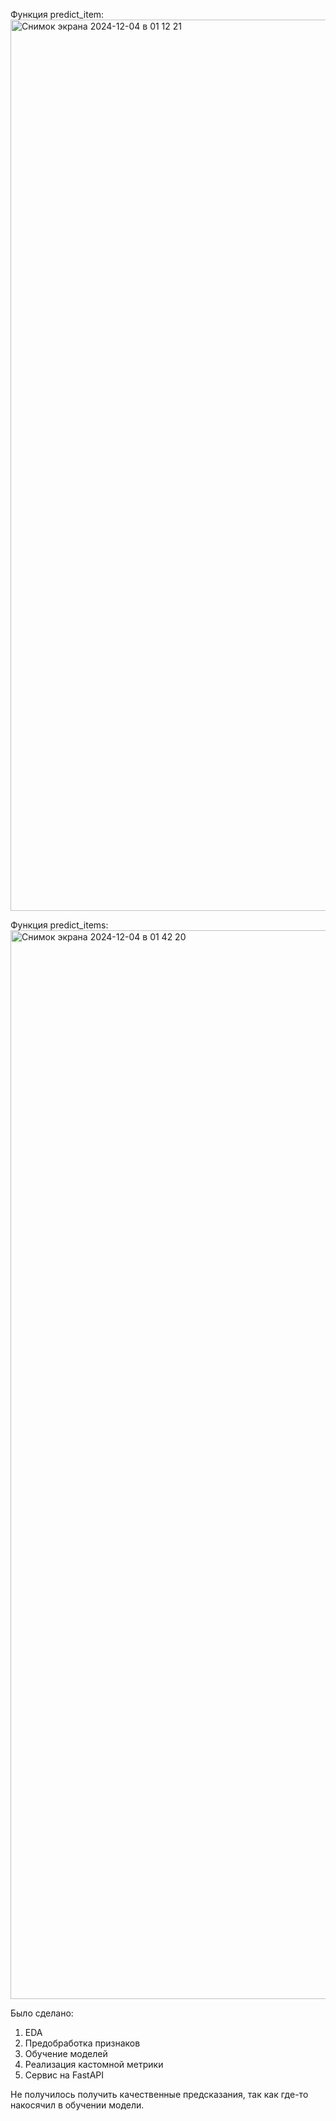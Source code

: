 
Функция predict_item:
<img width="1426" alt="Снимок экрана 2024-12-04 в 01 12 21" src="https://github.com/user-attachments/assets/3e761c1b-a520-4905-ac5a-27394664b4ea">

Функция predict_items:
<img width="1710" alt="Снимок экрана 2024-12-04 в 01 42 20" src="https://github.com/user-attachments/assets/9e75760d-a3db-4bb5-aba1-480605fd3ca3">


Было сделано:
1. EDA
2. Предобработка признаков
3. Обучение моделей
4. Реализация кастомной метрики
5. Сервис на FastAPI

Не получилось получить качественные предсказания, так как где-то накосячил в обучении модели.
